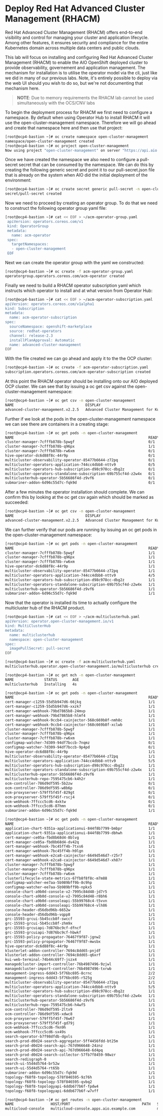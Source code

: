 # **Deploy Red Hat Advanced Cluster Management (RHACM)**

Red Hat Advanced Cluster Management (RHACM) offers end-to-end visibility and control for managing your cluster and application lifecycle. Among other features, it ensures security and compliance for the entire Kubernetes domain across multiple data centers and public clouds. 

This lab will focus on installing and configuring Red Hat Advanced Cluster Management (RHACM) to enable the AIO OpenShift deployed cluster to provide observability, governement and application management. The mechanism for installation is to utilise the operator model via the cli, just like we did in many of our previous labs. Note, it's entirely possible to deploy via the web UI should you wish to do so, but we're not documenting that mechanism here.

> **NOTE**: Due to memory requirements the RHACM lab cannot be used simultaneously with the OCS/CNV labs 

To begin the deployment process for RHACM we first need to configure a namespace.  By default when using Operator Hub to install RHACM it will use the open-cluster-management namespace.  Therefore we will go ahead and create that namespace here and then use that project:

~~~bash
[root@ocp4-bastion ~]# oc create namespace open-cluster-management
namespace/open-cluster-management created
[root@ocp4-bastion ~]# oc project open-cluster-management
Now using project "open-cluster-management" on server "https://api.aio.example.com:6443".
~~~

Once we have created the namespace we also need to configure a pull-secret secret that can be consumed by the namespace.  We can do this by creating the following generic secret and point it to our pull-secret.json file that is already on the system when AIO did the initial deployment of the environment:

~~~bash
[root@ocp4-bastion ~]# oc create secret generic pull-secret -n open-cluster-management --from-file=.dockerconfigjson=/root/pull-secret.json --type=kubernetes.io/dockerconfigjson
secret/pull-secret created
~~~

Now we need to proceed by creating an operator group.  To do that we need to construct the following operator group yaml file:

~~~bash
[root@ocp4-bastion ~]# cat << EOF > ~/acm-operator-group.yaml
 apiVersion: operators.coreos.com/v1
 kind: OperatorGroup
 metadata:
   name: acm-operator
 spec:
   targetNamespaces:
   - open-cluster-management
 EOF
~~~

Next we can create the operator group with the yaml we constructed:

~~~bash
[root@ocp4-bastion ~]# oc create -f acm-operator-group.yaml
operatorgroup.operators.coreos.com/acm-operator created
~~~

Finally we need to build a RHACM operator subscription yaml which instructs which operator to install and at what version from Operator Hub:

~~~bash
[root@ocp4-bastion ~]# cat << EOF > ~/acm-operator-subscription.yaml
apiVersion: operators.coreos.com/v1alpha1
kind: Subscription
metadata:
  name: acm-operator-subscription
spec:
  sourceNamespace: openshift-marketplace
  source: redhat-operators
  channel: release-2.3
  installPlanApproval: Automatic
  name: advanced-cluster-management
EOF
~~~

With the file created we can go ahead and apply it to the the OCP cluster:

~~~bash
[root@ocp4-bastion ~]# oc create -f acm-operator-subscription.yaml
subscription.operators.coreos.com/acm-operator-subscription created
~~~

At this point the RHACM operator should be installing onto our AIO deployed OCP cluster.  We can see that by issuing a oc get csv against the open-cluster-management namespace:

~~~bash
[root@ocp4-bastion ~]# oc get csv -n open-cluster-management
NAME                                 DISPLAY                                      VERSION   REPLACES                             PHASE
advanced-cluster-management.v2.2.5   Advanced Cluster Management for Kubernetes   2.2.5     advanced-cluster-management.v2.2.4   Installing
~~~

Further if we look at the pods in the open-cluster-management namespace we can see there are containers in a creating stage:

~~~bash
[root@ocp4-bastion ~]# oc get pods -n open-cluster-management
NAME                                                              READY   STATUS              RESTARTS   AGE
cluster-manager-7cfffb878b-5pwgf                                  0/1     Running             0          22s
cluster-manager-7cfffb878b-q96px                                  1/1     Running             0          22s
cluster-manager-7cfffb878b-rw6xm                                  0/1     Running             0          22s
hive-operator-dc6d88f8c-44r9p                                     0/1     ContainerCreating   0          20s
multicluster-observability-operator-85477b6644-z72pq              0/1     ContainerCreating   0          22s
multicluster-operators-application-744cc4dbb8-nttv9               0/5     ContainerCreating   0          18s
multicluster-operators-hub-subscription-d98c978cc-dbg2z           0/1     ContainerCreating   0          19s
multicluster-operators-standalone-subscription-69b755cf4d-z2w4x   0/1     ContainerCreating   0          19s
multiclusterhub-operator-5b56686f4d-z9vf6                         0/1     ContainerCreating   0          22s
submariner-addon-6d96c55d7c-fqk9d                                 0/1     ContainerCreating   0          21s
~~~

After a few minutes the operator installation should complete.  We can confirm this by looking at the oc get csv again which should be marked as succeeded:

~~~bash
[root@ocp4-bastion ~]# oc get csv -n open-cluster-management
NAME                                 DISPLAY                                      VERSION   REPLACES                             PHASE
advanced-cluster-management.v2.2.5   Advanced Cluster Management for Kubernetes   2.2.5     advanced-cluster-management.v2.2.4   Succeeded
~~~

We can further verify that our pods are running by issuing an oc get pods in the open-cluster-management namespace:

~~~bash
[root@ocp4-bastion ~]# oc get pods -n open-cluster-management
NAME                                                              READY   STATUS    RESTARTS   AGE
cluster-manager-7cfffb878b-5pwgf                                  1/1     Running   0          3m6s
cluster-manager-7cfffb878b-q96px                                  1/1     Running   0          3m6s
cluster-manager-7cfffb878b-rw6xm                                  1/1     Running   0          3m6s
hive-operator-dc6d88f8c-44r9p                                     1/1     Running   0          3m4s
multicluster-observability-operator-85477b6644-z72pq              1/1     Running   0          3m6s
multicluster-operators-application-744cc4dbb8-nttv9               4/5     Running   1          3m2s
multicluster-operators-hub-subscription-d98c978cc-dbg2z           1/1     Running   0          3m3s
multicluster-operators-standalone-subscription-69b755cf4d-z2w4x   1/1     Running   0          3m3s
multiclusterhub-operator-5b56686f4d-z9vf6                         1/1     Running   0          3m6s
submariner-addon-6d96c55d7c-fqk9d                                 1/1     Running   0          3m5s
~~~

Now that the operator is installed its time to actually configure the multicluster hub of the RHACM product.   

~~~bash
[root@ocp4-bastion ~]# cat << EOF > ~/acm-multiclusterhub.yaml
apiVersion: operator.open-cluster-management.io/v1
kind: MultiClusterHub
metadata:
  name: multiclusterhub
  namespace: open-cluster-management
spec:
  imagePullSecret: pull-secret
EOF
~~~

~~~bash
[root@ocp4-bastion ~]# oc create -f acm-multiclusterhub.yaml 
multiclusterhub.operator.open-cluster-management.io/multiclusterhub created
~~~

~~~bash
[root@ocp4-bastion ~]# oc get mch -n open-cluster-management
NAME              STATUS       AGE
multiclusterhub   Installing   4s
~~~


~~~bash
[root@ocp4-bastion ~]# oc get pods -n open-cluster-management
NAME                                                              READY   STATUS              RESTARTS   AGE
cert-manager-c1259-55d5b947d6-66jkq                               1/1     Running             0          95s
cert-manager-c1259-55d5b947d6-xxzk7                               1/1     Running             0          95s
cert-manager-webhook-79bd7865b8-24mvp                             1/1     Running             0          2m51s
cert-manager-webhook-79bd7865b8-hlmf4                             1/1     Running             0          2m51s
cert-manager-webhook-9ccb4-cainjector-568c669b8f-nmh8c            1/1     Running             0          2m52s
cert-manager-webhook-9ccb4-cainjector-568c669b8f-xclwb            1/1     Running             0          2m51s
cluster-manager-7cfffb878b-5pwgf                                  1/1     Running             0          20h
cluster-manager-7cfffb878b-q96px                                  1/1     Running             0          20h
cluster-manager-7cfffb878b-rw6xm                                  1/1     Running             0          20h
configmap-watcher-7d309-94df7bccb-7nqmz                           0/1     ContainerCreating   0          2s
configmap-watcher-7d309-94df7bccb-9p4pd                           0/1     ContainerCreating   0          2s
hive-operator-dc6d88f8c-44r9p                                     1/1     Running             0          20h
multicluster-observability-operator-85477b6644-z72pq              1/1     Running             0          20h
multicluster-operators-application-744cc4dbb8-nttv9               5/5     Running             7          20h
multicluster-operators-hub-subscription-d98c978cc-dbg2z           1/1     Running             1          20h
multicluster-operators-standalone-subscription-69b755cf4d-z2w4x   1/1     Running             0          20h
multiclusterhub-operator-5b56686f4d-z9vf6                         1/1     Running             0          20h
multiclusterhub-repo-7595475cb6-k4h2r                             1/1     Running             0          3m10s
ocm-controller-786d9df595-5b2zw                                   0/1     ContainerCreating   0          0s
ocm-controller-786d9df595-w8b6p                                   0/1     ContainerCreating   0          1s
ocm-proxyserver-579ff5f45f-829gt                                  0/1     ContainerCreating   0          1s
ocm-proxyserver-579ff5f45f-rscj4                                  0/1     ContainerCreating   0          1s
ocm-webhook-7ffccc5cd6-4xktw                                      0/1     ContainerCreating   0          1s
ocm-webhook-7ffccc5cd6-87hmn                                      0/1     ContainerCreating   0          1s
submariner-addon-6d96c55d7c-fqk9d                                 1/1     Running             0          20h
~~~

~~~bash
[root@ocp4-bastion ~]# oc get pods -n open-cluster-management
NAME                                                              READY   STATUS    RESTARTS   AGE
application-chart-9351a-applicationui-844f8b7799-bmbpr            1/1     Running   0          2m46s
application-chart-9351a-applicationui-844f8b7799-dbhwh            1/1     Running   0          2m30s
cert-manager-ce05a-fbd8b68d4-8blvg                                1/1     Running   0          5m45s
cert-manager-ce05a-fbd8b68d4-dv42q                                1/1     Running   0          5m45s
cert-manager-webhook-7bc45ff4b-7txs6                              1/1     Running   0          7m1s
cert-manager-webhook-7bc45ff4b-h9lgn                              1/1     Running   0          7m1s
cert-manager-webhook-e2ca8-cainjector-6649d546d7-r25r7            1/1     Running   0          7m1s
cert-manager-webhook-e2ca8-cainjector-6649d546d7-xh87r            1/1     Running   0          7m1s
cluster-manager-7cfffb878b-5pwgf                                  1/1     Running   0          20h
cluster-manager-7cfffb878b-q96px                                  1/1     Running   0          20h
cluster-manager-7cfffb878b-rw6xm                                  1/1     Running   0          20h
clusterlifecycle-state-metrics-67fb8f8f8c-m7m88                   1/1     Running   0          3m45s
configmap-watcher-ee7aa-5b989bff9b-8c9hp                          1/1     Running   0          4m11s
configmap-watcher-ee7aa-5b989bff9b-npkx5                          1/1     Running   0          4m11s
console-chart-a9b0d-console-v2-7995c84d48-jd7r5                   1/1     Running   0          3m56s
console-chart-a9b0d-console-v2-7995c84d48-r8bh6                   1/1     Running   0          3m56s
console-chart-a9b0d-consoleapi-55b99768c4-t5vvn                   1/1     Running   0          3m56s
console-chart-a9b0d-consoleapi-55b99768c4-vlh86                   1/1     Running   0          3m57s
console-header-d56dbd96b-6652w                                    1/1     Running   0          3m56s
console-header-d56dbd96b-vqpp8                                    1/1     Running   0          3m56s
grc-15593-grcui-5b45ccb8f-swccf                                   1/1     Running   0          3m53s
grc-15593-grcui-5b45ccb8f-zhm9x                                   1/1     Running   0          3m53s
grc-15593-grcuiapi-7d876bc9cf-dfncf                               1/1     Running   0          3m53s
grc-15593-grcuiapi-7d876bc9cf-hbwkf                               1/1     Running   0          3m54s
grc-15593-policy-propagator-76467f9f87-jgnw2                      1/1     Running   0          3m53s
grc-15593-policy-propagator-76467f9f87-mwsbx                      1/1     Running   0          3m54s
hive-operator-dc6d88f8c-44r9p                                     1/1     Running   0          20h
klusterlet-addon-controller-7694c8dd65-pnjdf                      1/1     Running   0          3m45s
klusterlet-addon-controller-7694c8dd65-q6xrf                      1/1     Running   0          3m44s
kui-web-terminal-74b44c69f7-jszx4                                 1/1     Running   0          2m48s
managedcluster-import-controller-76b4987496-9zjwl                 1/1     Running   0          3m44s
managedcluster-import-controller-76b4987496-txrwb                 1/1     Running   0          3m45s
management-ingress-6dd43-5f76bc695-8crnc                          2/2     Running   0          2m48s
management-ingress-6dd43-5f76bc695-r525g                          2/2     Running   0          2m48s
multicluster-observability-operator-85477b6644-z72pq              1/1     Running   0          20h
multicluster-operators-application-744cc4dbb8-nttv9               5/5     Running   9          20h
multicluster-operators-hub-subscription-d98c978cc-dbg2z           1/1     Running   1          20h
multicluster-operators-standalone-subscription-69b755cf4d-z2w4x   1/1     Running   0          20h
multiclusterhub-operator-5b56686f4d-z9vf6                         1/1     Running   0          20h
multiclusterhub-repo-7595475cb6-h4wf5                             1/1     Running   0          7m19s
ocm-controller-786d9df595-2ltx9                                   1/1     Running   0          4m6s
ocm-controller-786d9df595-xdwc8                                   1/1     Running   0          4m6s
ocm-proxyserver-579ff5f45f-76w67                                  1/1     Running   0          4m7s
ocm-proxyserver-579ff5f45f-gd79j                                  1/1     Running   0          4m6s
ocm-webhook-7ffccc5cd6-fkn9h                                      1/1     Running   0          4m8s
ocm-webhook-7ffccc5cd6-sx49s                                      1/1     Running   0          4m7s
search-operator-b7f98dfdb-dgxls                                   1/1     Running   0          3m38s
search-prod-d0d24-search-aggregator-5ff4456fdd-bt25m              1/1     Running   0          2m48s
search-prod-d0d24-search-api-767d966648-24znz                     1/1     Running   0          2m48s
search-prod-d0d24-search-api-767d966648-6d4pq                     1/1     Running   0          94s
search-prod-d0d24-search-collector-57fb7f8459-98wzr               1/1     Running   0          2m48s
search-redisgraph-0                                               1/1     Running   0          119s
search-ui-55d4d5764-br52w                                         1/1     Running   0          3m38s
search-ui-55d4d5764-rt65b                                         1/1     Running   0          3m38s
submariner-addon-6d96c55d7c-fqk9d                                 1/1     Running   0          20h
topology-f68f8-topology-578f846595-9z76h                          1/1     Running   0          2m33s
topology-f68f8-topology-578f846595-qvbq2                          1/1     Running   0          2m33s
topology-f68f8-topologyapi-6ddb677b6f-fpdw4                       1/1     Running   0          2m33s
topology-f68f8-topologyapi-6ddb677b6f-w7vff                       1/1     Running   0          2m33s
~~~

~~~bash
[root@ocp4-bastion ~]# oc get routes -n open-cluster-management
NAME                 HOST/PORT                                 PATH   SERVICES             PORT    TERMINATION            WILDCARD
multicloud-console   multicloud-console.apps.aio.example.com          management-ingress   <all>   passthrough/Redirect   None
~~~


